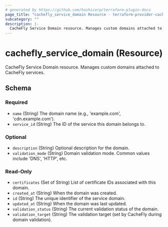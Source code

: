 ```yaml
---
# generated by https://github.com/hashicorp/terraform-plugin-docs
page_title: "cachefly_service_domain Resource - terraform-provider-cachefly"
subcategory: ""
description: |-
  CacheFly Service Domain resource. Manages custom domains attached to CacheFly services.
---
```


# cachefly_service_domain (Resource)

CacheFly Service Domain resource. Manages custom domains attached to CacheFly services.



<!-- schema generated by tfplugindocs -->
## Schema

### Required

- `name` (String) The domain name (e.g., 'example.com', 'cdn.example.com').
- `service_id` (String) The ID of the service this domain belongs to.

### Optional

- `description` (String) Optional description for the domain.
- `validation_mode` (String) Domain validation mode. Common values include 'DNS', 'HTTP', etc.

### Read-Only

- `certificates` (Set of String) List of certificate IDs associated with this domain.
- `created_at` (String) When the domain was created.
- `id` (String) The unique identifier of the service domain.
- `updated_at` (String) When the domain was last updated.
- `validation_status` (String) The current validation status of the domain.
- `validation_target` (String) The validation target (set by CacheFly during domain validation).
